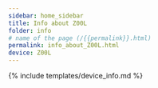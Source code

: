 ```yaml
---
sidebar: home_sidebar
title: Info about Z00L
folder: info
# name of the page (/{{permalink}}.html)
permalink: info_about_Z00L.html
device: Z00L
---
```

{% include templates/device_info.md %}
